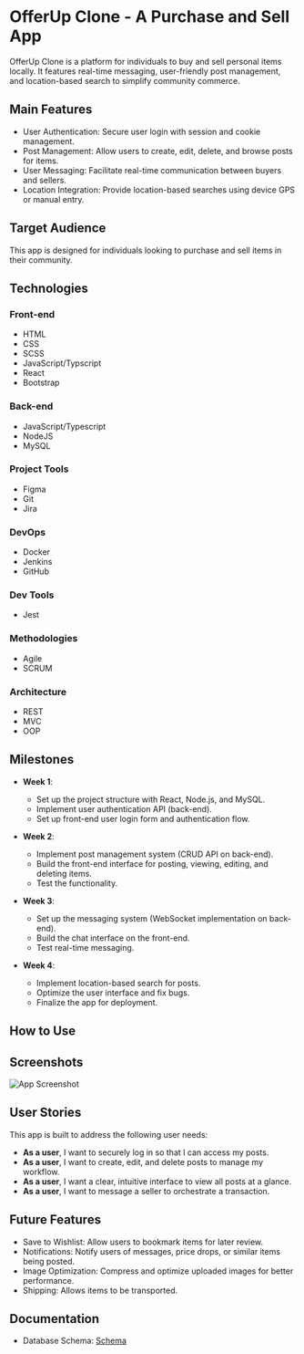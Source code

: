 # OfferUp Clone - A Purchase and Sell App

OfferUp Clone is a platform for individuals to buy and sell personal items locally. It features real-time messaging, user-friendly post management, and location-based search to simplify community commerce.

## Main Features

- User Authentication: Secure user login with session and cookie management.
- Post Management: Allow users to create, edit, delete, and browse posts for items.
- User Messaging: Facilitate real-time communication between buyers and sellers.
- Location Integration: Provide location-based searches using device GPS or manual entry.

## Target Audience

This app is designed for individuals looking to purchase and sell items in their community.

## Technologies

### Front-end

- HTML
- CSS
- SCSS
- JavaScript/Typscript
- React
- Bootstrap

### Back-end

- JavaScript/Typescript
- NodeJS
- MySQL

### Project Tools

- Figma
- Git
- Jira

### DevOps

- Docker
- Jenkins
- GitHub

### Dev Tools

- Jest

### Methodologies

- Agile
- SCRUM

### Architecture

- REST
- MVC
- OOP

## Milestones

- **Week 1**:

  - Set up the project structure with React, Node.js, and MySQL.
  - Implement user authentication API (back-end).
  - Set up front-end user login form and authentication flow.

- **Week 2**:

  - Implement post management system (CRUD API on back-end).
  - Build the front-end interface for posting, viewing, editing, and deleting items.
  - Test the functionality.

- **Week 3**:

  - Set up the messaging system (WebSocket implementation on back-end).
  - Build the chat interface on the front-end.
  - Test real-time messaging.

- **Week 4**:
  - Implement location-based search for posts.
  - Optimize the user interface and fix bugs.
  - Finalize the app for deployment.

## How to Use

## Screenshots

![App Screenshot](link-to-screenshot)

## User Stories

This app is built to address the following user needs:

- **As a user**, I want to securely log in so that I can access my posts.
- **As a user**, I want to create, edit, and delete posts to manage my workflow.
- **As a user**, I want a clear, intuitive interface to view all posts at a glance.
- **As a user**, I want to message a seller to orchestrate a transaction.

## Future Features

- Save to Wishlist: Allow users to bookmark items for later review.
- Notifications: Notify users of messages, price drops, or similar items being posted.
- Image Optimization: Compress and optimize uploaded images for better performance.
- Shipping: Allows items to be transported.

## Documentation

- Database Schema: [Schema](link-to-db-schema.png)
